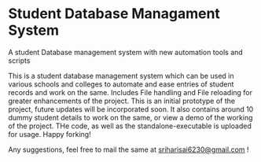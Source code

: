 # Student Database Managament System
A student Database management system with new automation tools and scripts

This is a student database management system which can be used in various schools and colleges to automate and ease entries of student records and work on the same. Includes File handling and File reloading for greater enhancements of the project. This is an initial prototype of the project, future updates will be incorporated soon.
It also contains around 10 dummy student details to work on the same, or view a demo of the working of the project. THe code, as well as the standalone-executable is uploaded for usage. Happy forking!

Any suggestions, feel free to mail the same at [sriharisai6230@gmail.com](mailto:sriharisai6230@gmail.com) !
